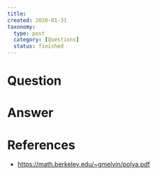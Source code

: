 ```yaml
---
title:
created: 2020-01-31
taxonomy:
  type: post
  category: [Questions]
  status: finished
---
```


# Question


# Answer

# References
* https://math.berkeley.edu/~gmelvin/polya.pdf
